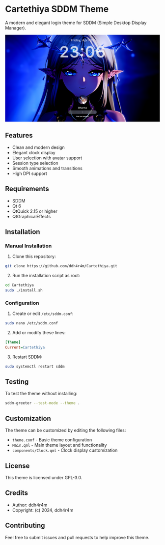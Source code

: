 # Cartethiya SDDM Theme

A modern and elegant login theme for SDDM (Simple Desktop Display Manager).

![Screenshot](screenshot.jpg)

## Features

- Clean and modern design
- Elegant clock display
- User selection with avatar support
- Session type selection
- Smooth animations and transitions
- High DPI support

## Requirements

- SDDM
- Qt 6
- QtQuick 2.15 or higher
- QtGraphicalEffects

## Installation

### Manual Installation

1. Clone this repository:
```bash
git clone https://github.com/ddh4r4m/Cartethiya.git
```

2. Run the installation script as root:
```bash
cd Cartethiya
sudo ./install.sh
```

### Configuration

1. Create or edit `/etc/sddm.conf`:
```bash
sudo nano /etc/sddm.conf
```

2. Add or modify these lines:
```ini
[Theme]
Current=Cartethiya
```

3. Restart SDDM:
```bash
sudo systemctl restart sddm
```

## Testing

To test the theme without installing:
```bash
sddm-greeter --test-mode --theme .
```

## Customization

The theme can be customized by editing the following files:
- `theme.conf` - Basic theme configuration
- `Main.qml` - Main theme layout and functionality
- `components/Clock.qml` - Clock display customization

## License

This theme is licensed under GPL-3.0.

## Credits

- Author: ddh4r4m
- Copyright: (c) 2024, ddh4r4m

## Contributing

Feel free to submit issues and pull requests to help improve this theme. 